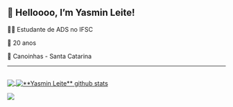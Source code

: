 ## 👋 Helloooo, I’m Yasmin Leite!

👩‍💻 Estudante de ADS no IFSC

🦖 20 anos

📍 Canoinhas - Santa Catarina 

----

##

<a href="https://github.com/yasminleite">
  <img align="center" src="https://github-readme-stats.vercel.app/api/top-langs/?username=yasminleite&theme=tokyonight&hide_langs_below=1" />
</a>
<a href="https://github.com/yasminleite">
 <img align="center" src="https://github-readme-stats.vercel.app/api?username=yasminleite&show_icons=true&theme=tokyonight&line_height=27" alt="**Yasmin Leite** github stats"/>
</a>

<br>

![](https://komarev.com/ghpvc/?username=yasminleitet&color=DD6387)
